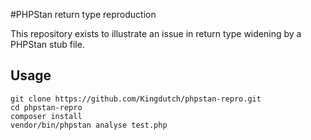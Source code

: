 #PHPStan return type reproduction

This repository exists to illustrate an issue in return type widening by a PHPStan stub file.

## Usage

```
git clone https://github.com/Kingdutch/phpstan-repro.git
cd phpstan-repro
composer install
vendor/bin/phpstan analyse test.php
```

